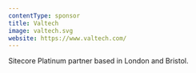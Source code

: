 ```yaml
---
contentType: sponsor
title: Valtech
image: valtech.svg
website: https://www.valtech.com/
---
```

Sitecore Platinum partner based in London and Bristol.